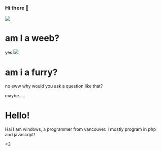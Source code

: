 ### Hi there 👋

<!--
**WindowsBuild/WindowsBuild** is a ✨ _special_ ✨ repository because its `README.md` (this file) appears on your GitHub profile.

Here are some ideas to get you started:

- 🔭 I’m currently working on ...
- 🌱 I’m currently learning ...
- 👯 I’m looking to collaborate on ...
- 🤔 I’m looking for help with ...
- 💬 Ask me about ...
- 📫 How to reach me: ...
- 😄 Pronouns: ...
- ⚡ Fun fact: ...
-->

![](https://external-content.duckduckgo.com/iu/?u=https%3A%2F%2Fmedia.tenor.com%2Fimages%2Ff0d5d11565c321ef7b925a3777b358ce%2Ftenor.gif&f=1&nofb=1)

# am I a weeb? 
yes
![](https://tenor.com/view/hayasaka-kaguya-hey-hey-hey-shinomiya-love-is-war-gif-17143662)

# am i a furry?
no eww why would you ask a question like that?


maybe.....

# Hello!
Hai I am windows, a programmer from vancouver. I mostly program in php and javascript! 

<3
